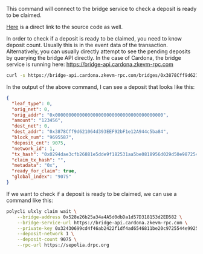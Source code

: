 This command will connect to the bridge service to check a deposit is ready to be claimed.

[Here](https://github.com/0xPolygonHermez/zkevm-contracts/blob/c8659e6282340de7bdb8fdbf7924a9bd2996bc98/contracts/v2/PolygonZkEVMBridgeV2.sol#L433-L465) is a direct link to the source code as well.

In order to check if a deposit is ready to be claimed, you need to know deposit count. Usually this is in the event data of the transaction. Alternatively, you can usually directly attempt to see the pending deposits by querying the bridge API directly. In the case of Cardona, the bridge service is running here: https://bridge-api.cardona.zkevm-rpc.com

```bash
curl -s https://bridge-api.cardona.zkevm-rpc.com/bridges/0x3878Cff9d621064d393EEF92bF1e12A944c5ba84 | jq '.'
```

In the output of the above command, I can see a deposit that looks like this:
```json
{
  "leaf_type": 0,
  "orig_net": 0,
  "orig_addr": "0x0000000000000000000000000000000000000000",
  "amount": "123456",
  "dest_net": 0,
  "dest_addr": "0x3878Cff9d621064d393EEF92bF1e12A944c5ba84",
  "block_num": "9695587",
  "deposit_cnt": 9075,
  "network_id": 1,
  "tx_hash": "0x0294dae3cfb26881e5dde9f182531aa5be0818956d029d50e9872543f020df2e",
  "claim_tx_hash": "",
  "metadata": "0x",
  "ready_for_claim": true,
  "global_index": "9075"
}
```

If we want to check if a deposit is ready to be claimed, we can use a command like this:

```bash
polycli ulxly claim wait \
    --bridge-address 0x528e26b25a34a4A5d0dbDa1d57D318153d2ED582 \
    --bridge-service-url https://bridge-api.cardona.zkevm-rpc.com \
    --private-key 0x32430699cd4f46ab2422f1df4ad6546811be20c9725544e99253a887e971f92b \
    --deposit-network 1 \
    --deposit-count 9075 \
    --rpc-url https://sepolia.drpc.org 
```
